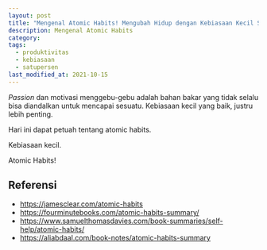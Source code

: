 ```yaml
---
layout: post
title: "Mengenal Atomic Habits! Mengubah Hidup dengan Kebiasaan Kecil Sederhana"
description: Mengenal Atomic Habits
category:
tags:
  - produktivitas
  - kebiasaan
  - satupersen
last_modified_at: 2021-10-15
---
```


*Passion* dan motivasi menggebu-gebu adalah bahan bakar yang tidak selalu bisa diandalkan untuk mencapai sesuatu. Kebiasaan kecil yang baik, justru lebih penting.

Hari ini dapat petuah tentang atomic habits.

Kebiasaan kecil.

Atomic Habits!

## Referensi

* https://jamesclear.com/atomic-habits
* https://fourminutebooks.com/atomic-habits-summary/
* https://www.samuelthomasdavies.com/book-summaries/self-help/atomic-habits/
* https://aliabdaal.com/book-notes/atomic-habits-summary

